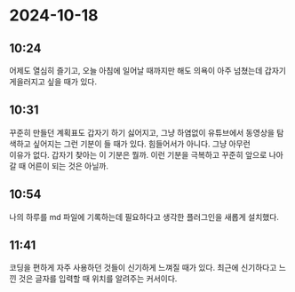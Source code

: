 # 2024-10-18

## 10:24

어제도 열심히 즐기고, 오늘 아침에 일어날 때까지만 해도 의욕이 아주 넘쳤는데
갑자기 게을러지고 싶을 때가 있다.

## 10:31

꾸준히 만들던 계획표도 갑자기 하기 싫어지고, 그냥 하염없이 유튜브에서 동영상을
탐색하고 싶어지는 그런 기분이 들 때가 있다. 힘들어서가 아니다. 그냥 아무런  
이유가 없다. 갑자기 찾아는 이 기분은 뭘까. 이런 기분을 극복하고 꾸준히 앞으로 
나아갈 때 어른이 되는 것은 아닐까.

## 10:54

나의 하루를 md 파일에 기록하는데 필요하다고 생각한 플러그인을 새롭게 설치했다.

## 11:41

코딩을 편하게 자주 사용하던 것들이 신기하게 느껴질 때가 있다. 최근에 신기하다고
느낀 것은 글자를 입력할 때 위치를 알려주는 커서이다. 
